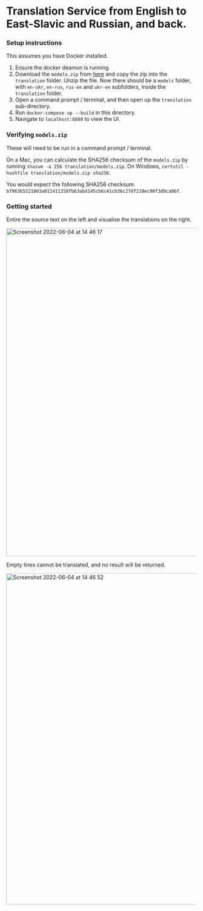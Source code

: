 # Translation Service from English to East-Slavic and Russian, and back.

### Setup instructions
This assumes you have Docker installed.

1. Ensure the docker deamon is running.
2. Download the `models.zip` from [here](https://www.dropbox.com/s/jmiwnwzp242z3qt/models.zip?dl=0) and copy the zip into the `translation` folder. Unzip the file. Now there should be a `models` folder, with `en-ukr`, `en-rus`, `rus-en` and `ukr-en` subfolders, inside the `translation` folder.
3. Open a command prompt / terminal, and then open up the `translation` sub-directory.
4. Run `docker-compose up --build` in this directory.
5. Navigate to `localhost:8889` to view the UI.

### Verifying `models.zip`
These will need to be run in a command prompt / terminal.

On a Mac, you can calculate the SHA256 checksum of the `models.zip` by running `shasum -a 256 translation/models.zip`. On Windows, `certutil -hashfile translation/models.zip sha256`.

You would expect the following SHA256 checksum: `bf963b5221803a011411258fb63abd145cb6c41cb36c27df218ec90f3d9ca86f`.

### Getting started
Entire the source text on the left and visualise the translations on the right.

<img width="869" alt="Screenshot 2022-06-04 at 14 46 17" src="https://user-images.githubusercontent.com/20817781/172003519-3822d5db-5b2a-4148-81dc-3e95126efd6f.png">

Empty lines cannot be translated, and no result will be returned.

<img width="877" alt="Screenshot 2022-06-04 at 14 46 52" src="https://user-images.githubusercontent.com/20817781/172003527-ef64bb1f-983d-45d0-a70e-b683516c0bef.png">

